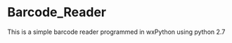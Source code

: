 Barcode_Reader
==============

This is a simple barcode reader programmed in wxPython using python 2.7